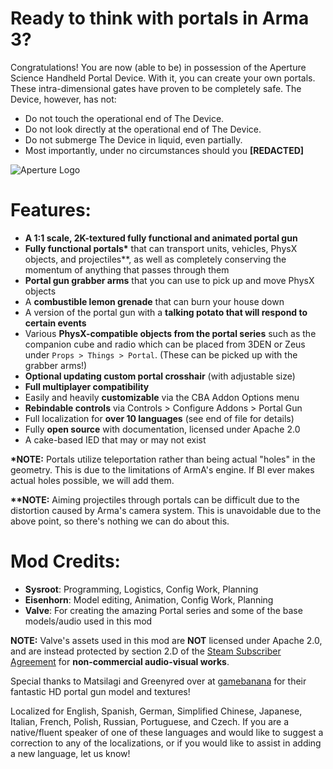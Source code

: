 # **Ready to think with portals in Arma 3?**
Congratulations! You are now (able to be) in possession of the Aperture Science Handheld Portal Device. With it, you can create your own portals. These intra-dimensional gates have proven to be completely safe. The Device, however, has not:
- Do not touch the operational end of The Device.
- Do not look directly at the operational end of The Device.
- Do not submerge The Device in liquid, even partially.
- Most importantly, under no circumstances should you **[REDACTED]**

![Aperture Logo](https://i.imgur.com/ZlJhDgP.png)

# **Features:**
- **A 1:1 scale, 2K-textured fully functional and animated portal gun**
- **Fully functional portals\*** that can transport units, vehicles, PhysX objects, and projectiles\*\*, as well as completely conserving the momentum of anything that passes through them
- **Portal gun grabber arms** that you can use to pick up and move PhysX objects
- A **combustible lemon grenade** that can burn your house down
- A version of the portal gun with a **talking potato that will respond to certain events**
- Various **PhysX-compatible objects from the portal series** such as the companion cube and radio which can be placed from 3DEN or Zeus under `Props > Things > Portal`. (These can be picked up with the grabber arms!)
- **Optional updating custom portal crosshair** (with adjustable size)
- **Full multiplayer compatibility**
- Easily and heavily **customizable** via the CBA Addon Options menu
- **Rebindable controls** via Controls > Configure Addons > Portal Gun
- Full localization for **over 10 languages** (see end of file for details)
- Fully **open source** with documentation, licensed under Apache 2.0
- A cake-based IED that may or may not exist

**\*NOTE:** Portals utilize teleportation rather than being actual "holes" in the geometry. This is due to the limitations of ArmA's engine. If BI ever makes actual holes possible, we will add them.

**\*\*NOTE:** Aiming projectiles through portals can be difficult due to the distortion caused by Arma's camera system. This is unavoidable due to the above point, so there's nothing we can do about this.

# **Mod Credits:**
- **Sysroot**: Programming, Logistics, Config Work, Planning
- **Eisenhorn**: Model editing, Animation, Config Work, Planning
- **Valve**: For creating the amazing Portal series and some of the base models/audio used in this mod

**NOTE:** Valve's assets used in this mod are **NOT** licensed under Apache 2.0, and are instead protected by section 2.D of the [Steam Subscriber Agreement](https://store.steampowered.com/subscriber_agreement/#2) for **non-commercial audio-visual works**.

Special thanks to Matsilagi and Greenyred over at [gamebanana](https://gamebanana.com/mods/296896) for their fantastic HD portal gun model and textures!

Localized for English, Spanish, German, Simplified Chinese, Japanese, Italian, French, Polish, Russian, Portuguese, and Czech. If you are a native/fluent speaker of one of these languages and would like to suggest a correction to any of the localizations, or if you would like to assist in adding a new language, let us know!